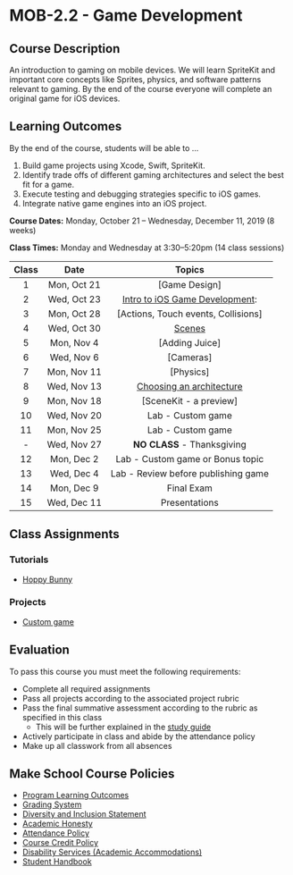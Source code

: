 # MOB-2.2 - Game Development

## Course Description

An introduction to gaming on mobile devices. We will learn SpriteKit and important core concepts like Sprites, physics, and software patterns relevant to gaming. By the end of the course everyone will complete an original game for iOS devices.

## Learning Outcomes

By the end of the course, students will be able to ...

1. Build game projects using Xcode, Swift, SpriteKit.
2. Identify trade offs of different gaming architectures and select the best fit for a game.
3. Execute testing and debugging strategies specific to iOS games.
4. Integrate native game engines into an iOS project.

**Course Dates:** Monday, October 21 – Wednesday, December 11, 2019 (8 weeks)

**Class Times:** Monday and Wednesday at 3:30–5:20pm (14 class sessions)

| Class |          Date          |                 Topics                  |
|:-----:|:----------------------:|:---------------------------------------:|
|  1 |   Mon, Oct 21             | [Game Design]                        |
|  2 |   Wed, Oct 23             | [Intro to iOS Game Development]:     |
|  3 |   Mon, Oct 28             | [Actions, Touch events, Collisions]  |
|  4 |   Wed, Oct 30             | [Scenes]                             |
|  5 |   Mon, Nov 4              | [Adding Juice]                       |
|  6 |   Wed, Nov 6              | [Cameras]                            |
|  7 |   Mon, Nov 11             | [Physics]                            |
|  8 |   Wed, Nov 13             | [Choosing an architecture]           |
|  9 |   Mon, Nov 18             | [SceneKit - a preview]               |
| 10 |   Wed, Nov 20             | Lab - Custom game                    |  
| 11 |   Mon, Nov 25             | Lab - Custom game                    |
| -  |   Wed, Nov 27             | **NO CLASS** - Thanksgiving          |
| 12 |   Mon, Dec 2              | Lab - Custom game or Bonus topic     |
| 13 |   Wed, Dec 4              | Lab - Review before publishing game  |
| 14 |   Mon, Dec 9              | Final Exam                           |
| 15 |   Wed, Dec 11             | Presentations                        |


[Intro to iOS Game Development]: Lessons/01-Intro-iOS-Game-Development/Lesson1.md
[Actions]: Lessons/02-Actions/Lesson2.md
[Choosing an Architecture]: Lessons/Lesson3.md
[Scenes]: Lessons/Lesson4.md


## Class Assignments

### Tutorials

- [Hoppy Bunny](https://www.makeschool.com/academy/track/build-hoppy-bunny-with-spritekit-in-swift)

### Projects

- [Custom game]()

## Evaluation
To pass this course you must meet the following requirements:

- Complete all required assignments
- Pass all projects according to the associated project rubric
- Pass the final summative assessment according to the rubric as specified in this class
    - This will be further explained in the [study guide](ADD_STUDY_GUIDE_LNK)
- Actively participate in class and abide by the attendance policy
- Make up all classwork from all absences

## Make School Course Policies

- [Program Learning Outcomes](https://make.sc/program-learning-outcomes)
- [Grading System](https://make.sc/grading-system)
- [Diversity and Inclusion Statement](https://make.sc/diversity-and-inclusion-statement)
- [Academic Honesty](https://make.sc/academic-honesty-policy)
- [Attendance Policy](https://make.sc/attendance-policy)
- [Course Credit Policy](https://make.sc/course-credit-policy)
- [Disability Services (Academic Accommodations)](https://make.sc/disability-services)
- [Student Handbook](https://make.sc/student-handbook)
